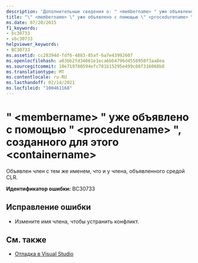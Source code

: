 ```yaml
---
description: 'Дополнительные сведения о: " <membername> " уже объявлено с помощью "" <procedurename> , созданного для этого <containername>'
title: "\" <membername> \" уже объявлено с помощью \" <procedurename> \", созданного для этого <containername>"
ms.date: 07/20/2015
f1_keywords:
- bc30733
- vbc30733
helpviewer_keywords:
- BC30733
ms.assetid: cc28394d-fdf6-4883-85af-6a7e43992607
ms.openlocfilehash: a03bb2fd34061e1eca6bb4796d4558950f3aa8ea
ms.sourcegitcommit: 10e719780594efc781b15295e499c66f316068b8
ms.translationtype: MT
ms.contentlocale: ru-RU
ms.lasthandoff: 02/14/2021
ms.locfileid: "100461168"
---
```

# <a name="membername-is-already-declared-by-procedurename-which-was-generated-for-this-containername"></a>" \<membername> " уже объявлено с помощью " \<procedurename> ", созданного для этого \<containername>

Объявлен член с тем же именем, что и у члена, объявленного средой CLR.

**Идентификатор ошибки:** BC30733

## <a name="to-correct-this-error"></a>Исправление ошибки

- Измените имя члена, чтобы устранить конфликт.

## <a name="see-also"></a>См. также

- [Отладка в Visual Studio](/visualstudio/debugger/debugger-feature-tour)
